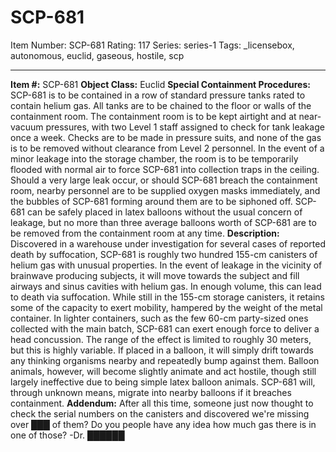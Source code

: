 # SCP-681
Item Number: SCP-681
Rating: 117
Series: series-1
Tags: _licensebox, autonomous, euclid, gaseous, hostile, scp

---

**Item #:** SCP-681
**Object Class:** Euclid
**Special Containment Procedures:** SCP-681 is to be contained in a row of standard pressure tanks rated to contain helium gas. All tanks are to be chained to the floor or walls of the containment room. The containment room is to be kept airtight and at near-vacuum pressures, with two Level 1 staff assigned to check for tank leakage once a week. Checks are to be made in pressure suits, and none of the gas is to be removed without clearance from Level 2 personnel. In the event of a minor leakage into the storage chamber, the room is to be temporarily flooded with normal air to force SCP-681 into collection traps in the ceiling.
Should a very large leak occur, or should SCP-681 breach the containment room, nearby personnel are to be supplied oxygen masks immediately, and the bubbles of SCP-681 forming around them are to be siphoned off.
SCP-681 can be safely placed in latex balloons without the usual concern of leakage, but no more than three average balloons worth of SCP-681 are to be removed from the containment room at any time.
**Description:** Discovered in a warehouse under investigation for several cases of reported death by suffocation, SCP-681 is roughly two hundred 155-cm canisters of helium gas with unusual properties. In the event of leakage in the vicinity of brainwave producing subjects, it will move towards the subject and fill airways and sinus cavities with helium gas. In enough volume, this can lead to death via suffocation.
While still in the 155-cm storage canisters, it retains some of the capacity to exert mobility, hampered by the weight of the metal container. In lighter containers, such as the few 60-cm party-sized ones collected with the main batch, SCP-681 can exert enough force to deliver a head concussion. The range of the effect is limited to roughly 30 meters, but this is highly variable.
If placed in a balloon, it will simply drift towards any thinking organisms nearby and repeatedly bump against them. Balloon animals, however, will become slightly animate and act hostile, though still largely ineffective due to being simple latex balloon animals. SCP-681 will, through unknown means, migrate into nearby balloons if it breaches containment.
**Addendum:**
After all this time, someone just now thought to check the serial numbers on the canisters and discovered we're missing over ███ of them? Do you people have any idea how much gas there is in one of those? -Dr. ██████